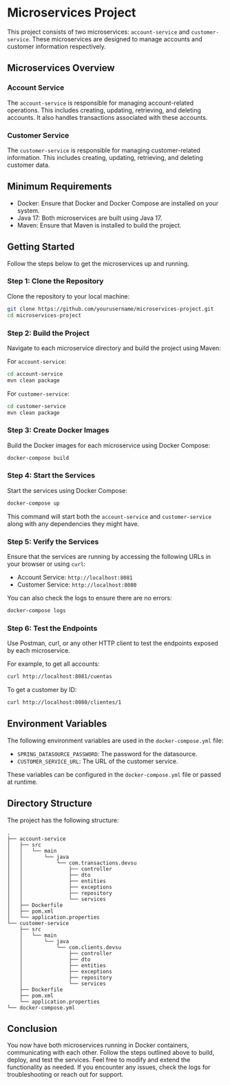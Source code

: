 
# Microservices Project

This project consists of two microservices: `account-service` and `customer-service`. These microservices are designed to manage accounts and customer information respectively.

## Microservices Overview

### Account Service
The `account-service` is responsible for managing account-related operations. This includes creating, updating, retrieving, and deleting accounts. It also handles transactions associated with these accounts.

### Customer Service
The `customer-service` is responsible for managing customer-related information. This includes creating, updating, retrieving, and deleting customer data.

## Minimum Requirements

- Docker: Ensure that Docker and Docker Compose are installed on your system.
- Java 17: Both microservices are built using Java 17.
- Maven: Ensure that Maven is installed to build the project.

## Getting Started

Follow the steps below to get the microservices up and running.

### Step 1: Clone the Repository

Clone the repository to your local machine:

```sh
git clone https://github.com/yourusername/microservices-project.git
cd microservices-project
```

### Step 2: Build the Project

Navigate to each microservice directory and build the project using Maven:

For `account-service`:
```sh
cd account-service
mvn clean package
```

For `customer-service`:
```sh
cd customer-service
mvn clean package
```

### Step 3: Create Docker Images

Build the Docker images for each microservice using Docker Compose:

```sh
docker-compose build
```

### Step 4: Start the Services

Start the services using Docker Compose:

```sh
docker-compose up
```

This command will start both the `account-service` and `customer-service` along with any dependencies they might have.

### Step 5: Verify the Services

Ensure that the services are running by accessing the following URLs in your browser or using `curl`:

- Account Service: `http://localhost:8081`
- Customer Service: `http://localhost:8080`

You can also check the logs to ensure there are no errors:

```sh
docker-compose logs
```

### Step 6: Test the Endpoints

Use Postman, curl, or any other HTTP client to test the endpoints exposed by each microservice.

For example, to get all accounts:

```sh
curl http://localhost:8081/cuentas
```

To get a customer by ID:

```sh
curl http://localhost:8080/clientes/1
```

## Environment Variables

The following environment variables are used in the `docker-compose.yml` file:

- `SPRING_DATASOURCE_PASSWORD`: The password for the datasource.
- `CUSTOMER_SERVICE_URL`: The URL of the customer service.

These variables can be configured in the `docker-compose.yml` file or passed at runtime.

## Directory Structure

The project has the following structure:

```
.
├── account-service
│   ├── src
│   │   └── main
│   │       └── java
│   │           └── com.transactions.devsu
│   │               ├── controller
│   │               ├── dto
│   │               ├── entities
│   │               ├── exceptions
│   │               ├── repository
│   │               └── services
│   ├── Dockerfile
│   ├── pom.xml
│   └── application.properties
└── customer-service
    ├── src
    │   └── main
    │       └── java
    │           └── com.clients.devsu
    │               ├── controller
    │               ├── dto
    │               ├── entities
    │               ├── exceptions
    │               ├── repository
    │               └── services
    ├── Dockerfile
    ├── pom.xml
    └── application.properties
└── docker-compose.yml
```

## Conclusion

You now have both microservices running in Docker containers, communicating with each other. Follow the steps outlined above to build, deploy, and test the services. Feel free to modify and extend the functionality as needed. If you encounter any issues, check the logs for troubleshooting or reach out for support.
